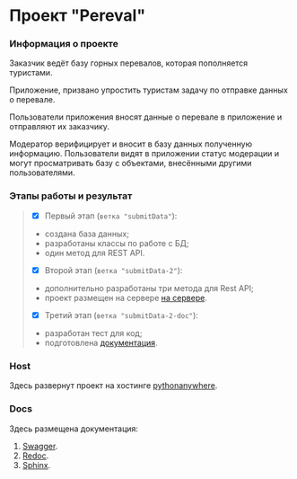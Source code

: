 # <a id="title00">Проект "Pereval" </a>

### <a id="title0">Информация о проекте</a>

Заказчик ведёт базу горных перевалов, которая пополняется туристами.

Приложение, призвано упростить туристам задачу по отправке данных о перевале.

Пользователи приложения вносят данные о перевале в приложение
и отправляют их заказчику.

Модератор верифицирует и вносит в базу данных полученную информацию.
Пользователи видят в приложении статус модерации и могут просматривать
базу с объектами, внесёнными другими пользователями.

### <a id="title1">Этапы работы и результат</a>

> - [x] Первый этап (`ветка "submitData"`):
> * создана база данных;
> * разработаны классы по работе с БД;
> * один метод для REST API.
>
> - [x] Второй этап (`ветка "submitData-2"`):
> * дополнительно разработаны три метода для Rest API;
> * проект размещен на сервере [на сервере](#a-idtitle2hosta).
>
> - [x] Третий этап (`ветка "submitData-2-doc"`):
> * разработан тест для код;
> * подготовлена [документация](#a-idtitle3docsa).

### <a id="title2">Host</a>

Здесь развернут проект на хостинге [pythonanywhere](https://odiosus.pythonanywhere.com/).

### <a id="title3">Docs</a>

Здесь размещена документация:

1. [Swagger](https://odiosus.pythonanywhere.com/swagger/).
1. [Redoc](https://odiosus.pythonanywhere.com/redoc/).
1. [Sphinx](http://localhost:63342/projectPereval/docs/_build/html/index.html).
